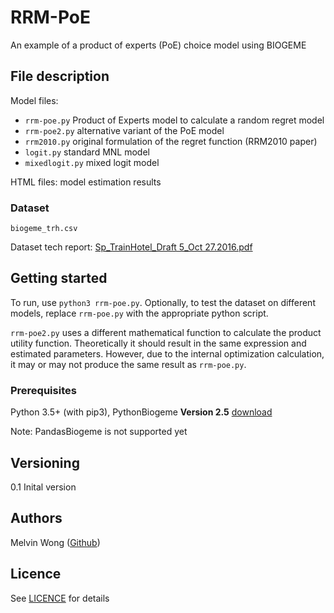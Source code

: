 # RRM-PoE
An example of a product of experts (PoE) choice model using BIOGEME

## File description 
Model files: 
- ```rrm-poe.py``` Product of Experts model to calculate a random regret model
- ```rrm-poe2.py``` alternative variant of the PoE model
- ```rrm2010.py``` original formulation of the regret function (RRM2010 paper)
- ```logit.py``` standard MNL model
- ```mixedlogit.py``` mixed logit model

HTML files: model estimation results

### Dataset
```biogeme_trh.csv```

Dataset tech report: [Sp_TrainHotel_Draft 5_Oct 27.2016.pdf](https://github.com/LiTrans/RRM-PoE/blob/master/Sp_TrainHotel_Draft%205_Oct%2027.2016.pdf)

## Getting started
To run, use ```python3 rrm-poe.py```.
Optionally, to test the dataset on different models, replace ```rrm-poe.py``` with the appropriate python script.

```rrm-poe2.py``` uses a different mathematical function to calculate the product utility function. Theoretically it should result in the same expression and estimated parameters. However, due to the internal optimization calculation, it may or may not produce the same result as ```rrm-poe.py```.

### Prerequisites
Python 3.5+ (with pip3), PythonBiogeme **Version 2.5** [download](https://biogeme.epfl.ch/archives.html)

Note: PandasBiogeme is not supported yet

## Versioning
0.1 Inital version

## Authors
Melvin Wong ([Github](https://github.com/mwong009))

## Licence
See [LICENCE](https://github.com/LiTrans/RRM-PoE/blob/master/LICENSE) for details
